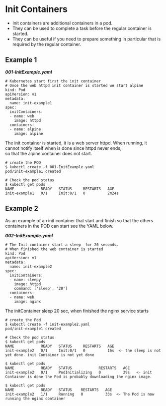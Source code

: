 # Init Containers

* Init containers are additional containers in a pod. 
* They can be used to complete a task before the regular container is started.
* They can be useful if you need to prepare something in particular that is required by the regular container.

## Example 1

***001-InitExample.yaml*** 
```
# Kubernetes start first the init container
# Once the web httpd init container is started we start alpine
kind: Pod
apiVersion: v1
metadata:
  name: init-example1
spec:
  initContainers:
  - name: web
    image: httpd
  containers:
  - name: alpine
    image: alpine
```

The init container is started, it is a web server httpd. 
When running, it cannot notify itself when is done since httpd never ends,  
so that the alpine container does not  start.

```
# create the POD
$ kubectl create -f 001-InitExample.yaml
pod/init-example1 created
 
# Check the pod status
$ kubectl get pods
NAME            READY   STATUS     RESTARTS   AGE
init-example1   0/1     Init:0/1   0          2m24s
```

## Example 2
As an example of an init container that start and finish so that the others containers in the POD can start see the YAML below.

***002-InitExample.yaml***
```
# The Init container start a sleep  for 20 seconds.
# When finished the web container is started
kind: Pod
apiVersion: v1
metadata:
  name: init-example2
spec:
  initContainers:
  - name: sleepy
    image: httpd
    command: ['sleep', '20']
  containers:
  - name: web
    image: nginx
```

The initContainer sleep 20 sec, when finished the nginx service starts
```
# create the Pod
$ kubectl create -f init-example2.yaml
pod/init-example1 created
 
# Check the pod status
$ kubectl get pods
NAME            READY   STATUS     RESTARTS   AGE
init-example2   0/1     Init:0/1   0          16s  <- the sleep is not yet done. init Container is not yet done
 
$ kubectl get pods
NAME            READY   STATUS            RESTARTS   AGE
init-example2   0/1     PodInitializing   0          29s   <- init Container is done the Pod is probably downloading the nginx image.
 
$ kubectl get pods
NAME            READY   STATUS    RESTARTS   AGE
init-example2   1/1     Running   0          33s  <- The Pod is now running the nginx container
```

